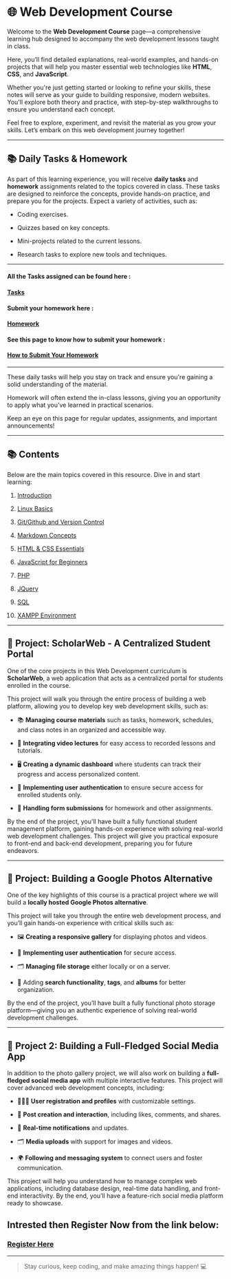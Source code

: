 # 🌐 Web Development Course

Welcome to the **Web Development Course** page—a comprehensive learning hub designed to accompany the web development lessons taught in class.

Here, you’ll find detailed explanations, real-world examples, and hands-on projects that will help you master essential web technologies like **HTML**, **CSS**, and **JavaScript**.


Whether you're just getting started or looking to refine your skills, these notes will serve as your guide to building responsive, modern websites. You'll explore both theory and practice, with step-by-step walkthroughs to ensure you understand each concept.

Feel free to explore, experiment, and revisit the material as you grow your skills. Let’s embark on this web development journey together!

---

## 📚 Daily Tasks & Homework


As part of this learning experience, you will receive **daily tasks** and **homework** assignments related to the topics covered in class. These tasks are designed to reinforce the concepts, provide hands-on practice, and prepare you for the projects. Expect a variety of activities, such as:

- Coding exercises.

- Quizzes based on key concepts.

- Mini-projects related to the current lessons.

- Research tasks to explore new tools and techniques.

---

#### All the Tasks assigned can be found here :

#### **[Tasks](AssignedTasks/Tasks.md)**

#### **Submit your homework here :**
#### **[Homework](Homework/Homework.md)**

#### **See this page to know how to submit your homework :**

#### **[How to Submit Your Homework](Homework/HomeworkInfo.md)**

---

These daily tasks will help you stay on track and ensure you're gaining a solid understanding of the material.

Homework will often extend the in-class lessons, giving you an opportunity to apply what you’ve learned in practical scenarios.

Keep an eye on this page for regular updates, assignments, and important announcements!

---

## 📚 Contents
Below are the main topics covered in this resource. Dive in and start learning:

1. [Introduction](Learning_Path.md)

2. [Linux Basics](Linux_Basics/LinuxBasics.md)

3. [Git/Github and Version Control](Git_Github/GitContent.md)

4. [Markdown Concepts](Git_Github/Markdown.md)

5. [HTML & CSS Essentials](Frontend/Contents.md)

6. [JavaScript for Beginners](JavaScript/Beginners.md)

7. [PHP](Backend/Contents.md)

8. [JQuery](Backend/Contents.md)

9. [SQL](Database/Contents.md)

10. [XAMPP Environment](Database/Contents.md)


---

## 🚀 Project: ScholarWeb - A Centralized Student Portal

One of the core projects in this Web Development curriculum is **ScholarWeb**, a web application that acts as a centralized portal for students enrolled in the course.

This project will walk you through the entire process of building a web platform, allowing you to develop key web development skills, such as:

- 📚 **Managing course materials** such as tasks, homework, schedules, and class notes in an organized and accessible way.

- 🎥 **Integrating video lectures** for easy access to recorded lessons and tutorials.

- 🖥️ **Creating a dynamic dashboard** where students can track their progress and access personalized content.

- 🔐 **Implementing user authentication** to ensure secure access for enrolled students only.

- 📝 **Handling form submissions** for homework and other assignments.

By the end of the project, you'll have built a fully functional student management platform, gaining hands-on experience with solving real-world web development challenges. This project will give you practical exposure to front-end and back-end development, preparing you for future endeavors.

---

## 🚀 Project: Building a Google Photos Alternative


One of the key highlights of this course is a practical project where we will build a **locally hosted Google Photos alternative**.

This project will take you through the entire web development process, and you’ll gain hands-on experience with critical skills such as:


- 🖼️ **Creating a responsive gallery** for displaying photos and videos.

- 🔐 **Implementing user authentication** for secure access.

- 🗂️ **Managing file storage** either locally or on a server.

- 🔎 Adding **search functionality**, **tags**, and **albums** for better organization.

By the end of the project, you’ll have built a fully functional photo storage platform—giving you an authentic experience of solving real-world development challenges.

---

## 🚀 Project 2: Building a Full-Fledged Social Media App

In addition to the photo gallery project, we will also work on building a **full-fledged social media app** with multiple interactive features. This project will cover advanced web development concepts, including:

- 🧑‍🤝‍🧑 **User registration and profiles** with customizable settings.

- 📝 **Post creation and interaction**, including likes, comments, and shares.

- 🔔 **Real-time notifications** and updates.

- 🗂️ **Media uploads** with support for images and videos.

- 🌍 **Following and messaging system** to connect users and foster communication.

This project will help you understand how to manage complex web applications, including database design, real-time data handling, and front-end interactivity. By the end, you’ll have a feature-rich social media platform ready to showcase.

## Intrested then Register Now from the link below:

### [Register Here](https://sumit7739.github.io/page/)

---

> Stay curious, keep coding, and make amazing things happen! 💻
